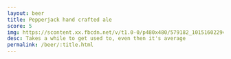 ```yaml
---
layout: beer
title: Pepperjack hand crafted ale
score: 5
img: https://scontent.xx.fbcdn.net/v/t1.0-0/p480x480/579182_10151602294478745_1578225000_n.jpg?oh=137692234cf7941876f530474e7ead00&oe=5912A6E9
desc: Takes a while to get used to, even then it's average
permalink: /beer/:title.html
---
```

